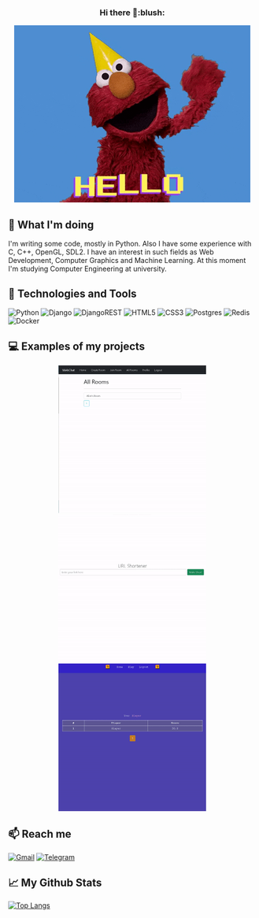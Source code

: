 <h3 align="center">Hi there 👋:blush:</h3>
<p align="center">
  <img src="https://github.com/zalexvic/zalexvic/blob/main/hello.gif" />
</p>

## :book: What I'm doing 
I'm writing some code, mostly in Python. Also I have some experience with C, C++, OpenGL, SDL2. I have an interest in such fields as Web Development, Computer Graphics and Machine Learning. At this moment I'm studying Computer Engineering at university.

## :wrench: Technologies and Tools
<img alt="Python" src="https://img.shields.io/badge/python-%2314354C.svg?style=for-the-badge&logo=python&logoColor=white"/> <img alt="Django" src="https://img.shields.io/badge/django-%23092E20.svg?style=for-the-badge&logo=django&logoColor=white"/> <img alt="DjangoREST" src="https://img.shields.io/badge/DJANGO-REST-ff1709?style=for-the-badge&logo=django&logoColor=white&color=ff1709&labelColor=gray"/> <img alt="HTML5" src="https://img.shields.io/badge/html5-%23E34F26.svg?style=for-the-badge&logo=html5&logoColor=white"/> <img alt="CSS3" src="https://img.shields.io/badge/css3-%231572B6.svg?style=for-the-badge&logo=css3&logoColor=white"/> <img alt="Postgres" src ="https://img.shields.io/badge/postgres-%23316192.svg?style=for-the-badge&logo=postgresql&logoColor=white"/> <img alt="Redis" src="https://img.shields.io/badge/redis-%23DD0031.svg?style=for-the-badge&logo=redis&logoColor=white"/> <img alt="Docker" src="https://img.shields.io/badge/docker-%230db7ed.svg?style=for-the-badge&logo=docker&logoColor=white"/>

## :computer: Examples of my projects
<p align="center">
<kbd><a href="https://github.com/zalexvic/python-django-chat" target="_blank"><img src="https://github.com/zalexvic/zalexvic/blob/main/chat.gif" width="300" height="300" /></a></kbd> <kbd><a href="https://github.com/zalexvic/python-url-shortener" target="_blank"><img src="https://github.com/zalexvic/zalexvic/blob/main/shortener.gif" width="300" height="300" /></a></kbd> <kbd><a href="https://github.com/zalexvic/python-django-quiz" target="_blank"><img src="https://github.com/zalexvic/zalexvic/blob/main/quiz.gif" width="300" height="300" /></a></kbd>
</p>

## :mailbox: Reach me
<a href="mailto:azaburdyaev1@gmail.com"><img alt="Gmail" src="https://img.shields.io/badge/Gmail-D14836?style=for-the-badge&logo=gmail&logoColor=white" /></a> <a href="https://t.me/zalexvic" target="_blank"><img alt="Telegram" src="https://img.shields.io/badge/Telegram-2CA5E0?style=for-the-badge&logo=telegram&logoColor=white" /></a>

## :chart_with_upwards_trend: My Github Stats

[![Top Langs](https://github-readme-stats.vercel.app/api/top-langs/?username=zalexvic&layout=compact&theme=cobalt)](https://github.com/anuraghazra/github-readme-stats)


<!--
**zalexvic/zalexvic** is a ✨ _special_ ✨ repository because its `README.md` (this file) appears on your GitHub profile.

Here are some ideas to get you started:

- 🔭 I’m currently working on ...
- 🌱 I’m currently learning ...
- 👯 I’m looking to collaborate on ...
- 🤔 I’m looking for help with ...
- 💬 Ask me about ...
- 📫 How to reach me: ...
- 😄 Pronouns: ...
- ⚡ Fun fact: ...
-->
